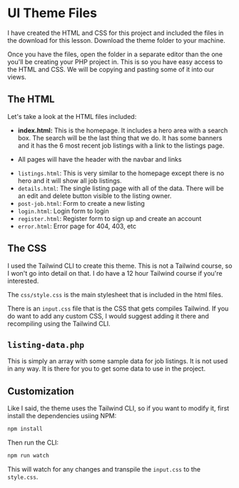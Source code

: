 # UI Theme Files

I have created the HTML and CSS for this project and included the files in the download for this lesson. Download the theme folder to your machine.

Once you have the files, open the folder in a separate editor than the one you'll be creating your PHP project in. This is so you have easy access to the HTML and CSS. We will be copying and pasting some of it into our views.

## The HTML

Let's take a look at the HTML files included:

- **index.html:** This is the homepage. It includes a hero area with a search box. The search will be the last thing that we do. It has some banners and it has the 6 most recent job listings with a link to the listings page.

* All pages will have the header with the navbar and links

- `listings.html`: This is very similar to the homepage except there is no hero and it will show all job listings.
- `details.html`: The single listing page with all of the data. There will be an edit and delete button visible to the listing owner.
- `post-job.html`: Form to create a new listing
- `login.html`: Login form to login
- `register.html`: Register form to sign up and create an account
- `error.html`: Error page for 404, 403, etc

## The CSS

I used the Tailwind CLI to create this theme. This is not a Tailwind course, so I won't go into detail on that. I do have a 12 hour Tailwind course if you're interested.

The `css/style.css` is the main stylesheet that is included in the html files. 

There is an `input.css` file that is the CSS that gets compiles Tailwind. If you do want to add any custom CSS, I would suggest adding it there and recompiling using the Tailwind CLI.

## `listing-data.php`

This is simply an array with some sample data for job listings. It is not used in any way. It is there for you to get some data to use in the project.

## Customization

Like I said, the theme uses the Tailwind CLI, so if you want to modify it, first install the dependencies usiing NPM:

```bash
npm install
```

Then run the CLI:

```bash
npm run watch
```

This will watch for any changes and transpile the `input.css` to the `style.css`.